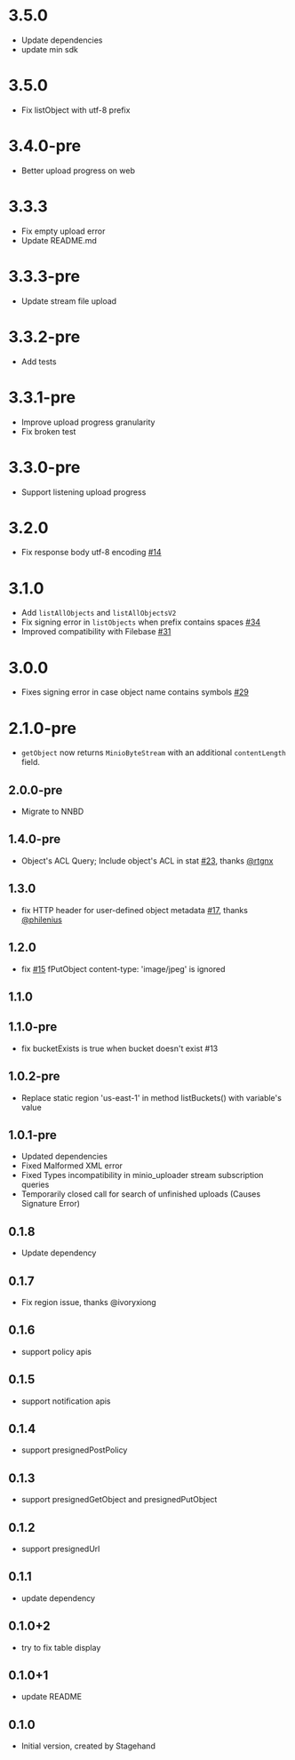 # 3.5.0
- Update dependencies
- update min sdk

# 3.5.0
- Fix listObject with utf-8 prefix

# 3.4.0-pre
- Better upload progress on web
# 3.3.3
- Fix empty upload error
- Update README.md

# 3.3.3-pre
- Update stream file upload

# 3.3.2-pre
- Add tests

# 3.3.1-pre
- Improve upload progress granularity
- Fix broken test

# 3.3.0-pre
- Support listening upload progress

# 3.2.0
- Fix response body utf-8 encoding [#14]

# 3.1.0
- Add `listAllObjects` and `listAllObjectsV2`
- Fix signing error in `listObjects` when prefix contains spaces [#34]
- Improved compatibility with Filebase [#31]

# 3.0.0
- Fixes signing error in case object name contains symbols [#29]

# 2.1.0-pre
- `getObject` now returns `MinioByteStream` with an additional `contentLength` field.

## 2.0.0-pre

- Migrate to NNBD

## 1.4.0-pre

- Object's ACL Query; Include object's ACL in stat [#23](https://github.com/xtyxtyx/minio-dart/pull/23), thanks [@rtgnx](https://github.com/rtgnx)

## 1.3.0
- fix HTTP header for user-defined object metadata [#17](https://github.com/xtyxtyx/minio-dart/issues/17), thanks [@philenius](https://github.com/philenius)

## 1.2.0

- fix [#15](https://github.com/xtyxtyx/minio-dart/issues/15) fPutObject content-type: 'image/jpeg' is ignored

## 1.1.0

## 1.1.0-pre

- fix bucketExists is true when bucket doesn't exist #13


## 1.0.2-pre

- Replace static region 'us-east-1' in method listBuckets() with variable's value

## 1.0.1-pre

- Updated dependencies
- Fixed Malformed XML error
- Fixed Types incompatibility in minio_uploader stream subscription queries
- Temporarily closed call for search of unfinished uploads (Causes Signature Error)

## 0.1.8

- Update dependency

## 0.1.7

- Fix region issue, thanks @ivoryxiong

## 0.1.6

- support policy apis

## 0.1.5

- support notification apis

## 0.1.4

- support presignedPostPolicy

## 0.1.3

- support presignedGetObject and presignedPutObject

## 0.1.2

- support presignedUrl

## 0.1.1

- update dependency

## 0.1.0+2

- try to fix table display

## 0.1.0+1

- update README

## 0.1.0

- Initial version, created by Stagehand

[#34]: https://github.com/xtyxtyx/minio-dart/issues/34
[#31]: https://github.com/xtyxtyx/minio-dart/issues/31
[#29]: https://github.com/xtyxtyx/minio-dart/issues/29
[#14]: https://github.com/xtyxtyx/minio-dart/issues/14